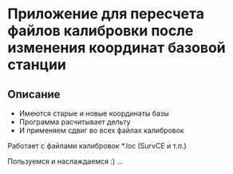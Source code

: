 # Приложение для пересчета файлов калибровки после изменения координат базовой станции

## Описание
* Имеются старые и новые координаты базы
* Программа расчитывает дельту
* И применяем сдвиг во всех файлах калибровок

Работает с файлами калибровок *.loc (SurvCE и т.п.)

Пользуемся и наслаждаемся :)  ...